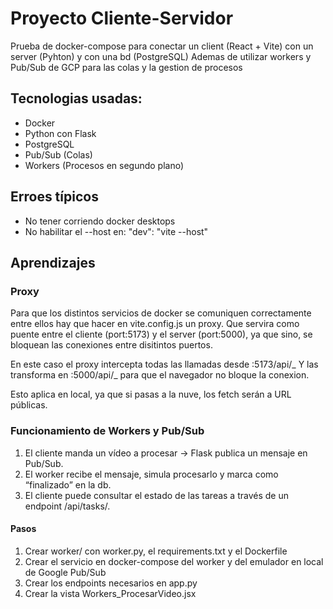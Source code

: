 # Proyecto Cliente-Servidor

Prueba de docker-compose para conectar un client (React + Vite)
con un server (Pyhton) y con una bd (PostgreSQL)
Ademas de utilizar workers y Pub/Sub de GCP para las colas y la gestion de procesos

## Tecnologias usadas:

- Docker
- Python con Flask
- PostgreSQL
- Pub/Sub (Colas)
- Workers (Procesos en segundo plano)

## Erroes típicos

- No tener corriendo docker desktops
- No habilitar el --host en: "dev": "vite --host"

## Aprendizajes

### Proxy

Para que los distintos servicios de docker se comuniquen correctamente entre ellos
hay que hacer en vite.config.js un proxy. Que servira como puente entre el cliente (port:5173)
y el server (port:5000), ya que sino, se bloquean las conexiones entre disitintos puertos.

En este caso el proxy intercepta todas las llamadas desde :5173/api/_
Y las transforma en :5000/api/_ para que el navegador no bloque la conexion.

Esto aplica en local, ya que si pasas a la nuve, los fetch serán a URL públicas.

### Funcionamiento de Workers y Pub/Sub

1. El cliente manda un vídeo a procesar → Flask publica un mensaje en Pub/Sub.
2. El worker recibe el mensaje, simula procesarlo y marca como “finalizado” en la db.
3. El cliente puede consultar el estado de las tareas a través de un endpoint /api/tasks/<id>.

#### Pasos

1. Crear worker/ con worker.py, el requirements.txt y el Dockerfile
2. Crear el servicio en docker-compose del worker y del emulador en local de Google Pub/Sub
3. Crear los endpoints necesarios en app.py
4. Crear la vista Workers_ProcesarVideo.jsx

